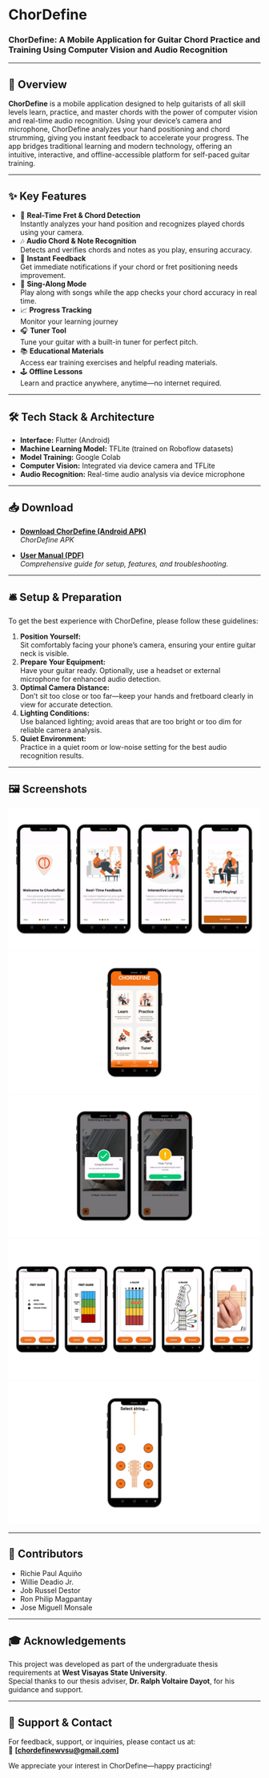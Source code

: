 # ChorDefine
### ChorDefine: A Mobile Application for Guitar Chord Practice and Training Using Computer Vision and Audio Recognition

---

## 📌 Overview

**ChorDefine** is a mobile application designed to help guitarists of all skill levels learn, practice, and master chords with the power of computer vision and real-time audio recognition. Using your device’s camera and microphone, ChorDefine analyzes your hand positioning and chord strumming, giving you instant feedback to accelerate your progress. The app bridges traditional learning and modern technology, offering an intuitive, interactive, and offline-accessible platform for self-paced guitar training.

---

## ✨ Key Features

- 🎸 **Real-Time Fret & Chord Detection**  
  Instantly analyzes your hand position and recognizes played chords using your camera.
- 🎶 **Audio Chord & Note Recognition**  
  Detects and verifies chords and notes as you play, ensuring accuracy.
- 📝 **Instant Feedback**  
  Get immediate notifications if your chord or fret positioning needs improvement.
- 🎤 **Sing-Along Mode**  
  Play along with songs while the app checks your chord accuracy in real time.
- 📈 **Progress Tracking**  
  Monitor your learning journey
- 🎧 **Tuner Tool**  
  Tune your guitar with a built-in tuner for perfect pitch.
- 📚 **Educational Materials**  
  Access ear training exercises and helpful reading materials.
- 🕹️ **Offline Lessons**  
  Learn and practice anywhere, anytime—no internet required.

---

## 🛠️ Tech Stack & Architecture

- **Interface:** Flutter (Android)
- **Machine Learning Model:** TFLite (trained on Roboflow datasets)
- **Model Training:** Google Colab
- **Computer Vision:** Integrated via device camera and TFLite
- **Audio Recognition:** Real-time audio analysis via device microphone

---

## 📥 Download

- **[Download ChorDefine (Android APK)](https://drive.google.com/file/d/18RtMUydc3MUT07kaH0ouWyRk4P0o3NGk/view?usp=sharing)**  
  *ChorDefine APK*

- **[User Manual (PDF)](https://your-user-manual-link.com)**  
  *Comprehensive guide for setup, features, and troubleshooting.*

---

## 🛎️ Setup & Preparation

To get the best experience with ChorDefine, please follow these guidelines:

1. **Position Yourself:**  
   Sit comfortably facing your phone’s camera, ensuring your entire guitar neck is visible.
2. **Prepare Your Equipment:**  
   Have your guitar ready. Optionally, use a headset or external microphone for enhanced audio detection.
3. **Optimal Camera Distance:**  
   Don’t sit too close or too far—keep your hands and fretboard clearly in view for accurate detection.
4. **Lighting Conditions:**  
   Use balanced lighting; avoid areas that are too bright or too dim for reliable camera analysis.
5. **Quiet Environment:**  
   Practice in a quiet room or low-noise setting for the best audio recognition results.

---

## 🖼️ Screenshots

![Application Onboarding](assets/images/screenshots/Onboarding.jpg)
![Main App Interface](assets/images/screenshots/MainInterface.png)
![Chord Detection Example](assets/images/screenshots/ChordDetectingPage.jpg)
![Tips](assets/images/screenshots/ChordDetectionOnboarding.jpg)
![Tuner](assets/images/screenshots/TunerPage.png)


---

## 👥 Contributors

- Richie Paul Aquiño
- Willie Deadio Jr.
- Job Russel Destor
- Ron Philip Magpantay
- Jose Miguell Monsale

---

## 🎓 Acknowledgements

This project was developed as part of the undergraduate thesis requirements at **West Visayas State University**.  
Special thanks to our thesis adviser, **Dr. Ralph Voltaire Dayot**, for his guidance and support.

---

## 💬 Support & Contact

For feedback, support, or inquiries, please contact us at:  
📧 **[chordefinewvsu@gmail.com]**

We appreciate your interest in ChorDefine—happy practicing!
